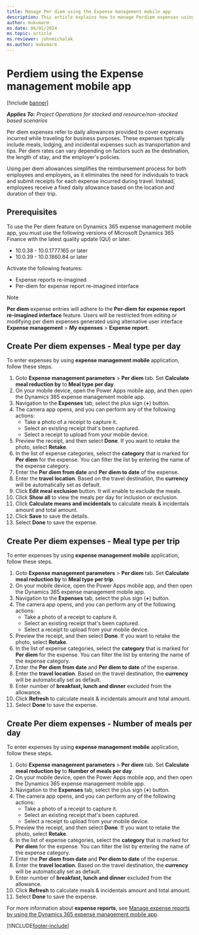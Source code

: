 ```yaml
---
title: Manage Per diem using the Expense management mobile app
description: This article explains how to manage Perdiem expenses using Expense management mobile app.
author: mukumarm
ms.date: 04/01/2024
ms.topic: article
ms.reviewer: johnmichalak
ms.author: mukumarm
---
```

# Perdiem using the Expense management mobile app

[!include [banner](../includes/banner.md)]

_**Applies To:** Project Operations for stocked and resource/non-stocked based scenarios_

Per diem expenses refer to daily allowances provided to cover expenses incurred while traveling for business purposes. These expenses typically include meals, lodging, and incidental expenses such as transportation and tips.
Per diem rates can vary depending on factors such as the destination, the length of stay, and the employer's policies. 

Using per diem allowances simplifies the reimbursement process for both employees and employers, as it eliminates the need for individuals to track and submit receipts for each expense incurred during travel. Instead, employees receive a fixed daily allowance based on the location and duration of their trip.

## Prerequisites
To use the Per diem feature on Dynamics 365 expense management mobile app, you must use the following versions of Microsoft Dynamics 365 Finance with the latest quality update (QU) or later.
* 10.0.38 - 10.0.1777.165 or later
* 10.0.39 - 10.0.1860.84 or later
  
Activate the following features:
* Expense reports re-imagined
* Per-diem for expense report re-imagined interface

> [!NOTE]
> **Per diem** expense entries will adhere to the **Per-diem for expense report re-imagined interface** feature. Users will be restricted from editing or modifying per diem expenses generated using alternative user interface **Expense management** > **My expenses** > **Expense report**.

## Create Per diem expenses - Meal type per day

To enter expenses by using **expense management mobile** application, follow these steps.

1. Goto **Expense management parameters** > **Per diem** tab. Set **Calculate meal reduction by** to **Meal type per day**.
2. On your mobile device, open the Power Apps mobile app, and then open the Dynamics 365 expense management mobile app.
3. Navigation to the **Expenses** tab, select the plus sign (**+**) button.
4. The camera app opens, and you can perform any of the following actions:
    * Take a photo of a receipt to capture it.
    * Select an existing receipt that's been captured.
    * Select a receipt to upload from your mobile device.
5. Preview the receipt, and then select **Done**. If you want to retake the photo, select **Retake**.
6. In the list of expense categories, select the **category** that is marked for **Per diem** for the expense. You can filter the list by entering the name of the expense category.
7. Enter the **Per diem from date** and **Per diem to date** of the expense.
8. Enter the **travel location**. Based on the travel destination, the **currency** will be automatically set as default.
9. Click **Edit meal exclusion** button. It will enable to exclude the meals.
10. Click **Show all** to view the meals per day for inclusion or exclusion.
11. Click **Calculate means and incidentals** to calculate meals & incidentals amount and total amount.
12. Click **Save** to save the details.
13. Select **Done** to save the expense.

## Create Per diem expenses - Meal type per trip

To enter expenses by using **expense management mobile** application, follow these steps.

1. Goto **Expense management parameters** > **Per diem** tab. Set **Calculate meal reduction by** to **Meal type per trip**.
2. On your mobile device, open the Power Apps mobile app, and then open the Dynamics 365 expense management mobile app.
3. Navigation to the **Expenses** tab, select the plus sign (**+**) button.
4. The camera app opens, and you can perform any of the following actions:
    * Take a photo of a receipt to capture it.
    * Select an existing receipt that's been captured.
    * Select a receipt to upload from your mobile device.
5. Preview the receipt, and then select **Done**. If you want to retake the photo, select **Retake**.
6. In the list of expense categories, select the **category** that is marked for **Per diem** for the expense. You can filter the list by entering the name of the expense category.
7. Enter the **Per diem from date** and **Per diem to date** of the expense.
8. Enter the **travel location**. Based on the travel destination, the **currency** will be automatically set as default.
9. Enter number of **breakfast, lunch and dinner** excluded from the allowance.
11. Click **Refresh** to calculate meals & incidentals amount and total amount.
12. Select **Done** to save the expense.

## Create Per diem expenses - Number of meals per day

To enter expenses by using **expense management mobile** application, follow these steps.

1. Goto **Expense management parameters** > **Per diem** tab. Set **Calculate meal reduction by** to **Number of meals per day**.
2. On your mobile device, open the Power Apps mobile app, and then open the Dynamics 365 expense management mobile app.
3. Navigation to the **Expenses** tab, select the plus sign (**+**) button.
4. The camera app opens, and you can perform any of the following actions:
    * Take a photo of a receipt to capture it.
    * Select an existing receipt that's been captured.
    * Select a receipt to upload from your mobile device.
5. Preview the receipt, and then select **Done**. If you want to retake the photo, select **Retake**.
6. In the list of expense categories, select the **category** that is marked for **Per diem** for the expense. You can filter the list by entering the name of the expense category.
7. Enter the **Per diem from date** and **Per diem to date** of the expense.
8. Enter the **travel location**. Based on the travel destination, the **currency** will be automatically set as default.
9. Enter number of **breakfast, lunch and dinner** excluded from the allowance.
11. Click **Refresh** to calculate meals & incidentals amount and total amount.
12. Select **Done** to save the expense.

For more information about **expense reports**, see [Manage expense reports by using the Dynamics 365 expense management mobile app](mobile-app-manage-expense-reports.md).

[!INCLUDE[footer-include](../includes/footer-banner.md)]
